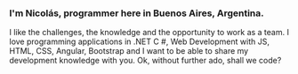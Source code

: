 
### I'm Nicolás, programmer here in Buenos Aires, Argentina.
I like the challenges, the knowledge and the opportunity to work as a team.
I love programming applications in .NET C #, Web Development with JS, HTML, CSS, Angular, Bootstrap and I want to be able to share my development knowledge with you.
Ok, without further ado, shall we code?

